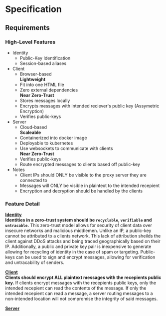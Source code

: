 # Specification
## Requirements
### High-Level Features
- Identity
  - Public-Key Identification
  - Session-based aliases
- Client
  - Browser-based \
  **Lightweight**
  - Fit into one HTML file
  - Zero external dependencies \
  **Near Zero-Trust**
  - Stores messages locally
  - Encrypts messages with intended reciever's public key 
  (Assymetric Encryption)
  - Verifies public-keys
- Server
  - Cloud-based \
  **Scaleable**
  - Containerized into docker image
  - Deployable to kubernetes
  - Use websockets to communicate with clients \
  **Near Zero-Trust**
  - Verifies public-keys
  - Route encrypted messages to clients based off public-key 
- Notes
  - Client IPs should ONLY be visible to the proxy server they are 
  connected to
  - Messages will ONLY be visible in plaintext to the intended recepient
  - Encryption and decryption should be handled by the clients
### Feature Detail
<u>**Identity**</u> \
**Identities in a zero-trust system should be `recyclable`, `verifiable` 
and `untracable`.** This zero-trust model allows for security of client 
data over insecure networks and malicious middlemen. Unlike an IP, a 
public-key cannot be attributed to a clients network. This lack of 
attribution sheilds the client against DDoS attacks and being traced 
geographically based on their IP. Additionally, a public and private key 
pair is inexpensive to generate allowing for recycling of identity in 
the case of spam or targeting. Public-keys can be used to sign and 
encrypt messages, allowing for verification and untracability of 
senders.

<u>**Client**</u> \
**Clients should encrypt ALL plaintext messages with the recepients public
key.** If clients encrypt messages with the recepients public keys, only
the intended recepient can read the contents of the message. If only
the intended recepient can read a message, a server routing messages to
a non-intended location will not compromise the integrity of said 
messages. 

<u>**Server**</u>
